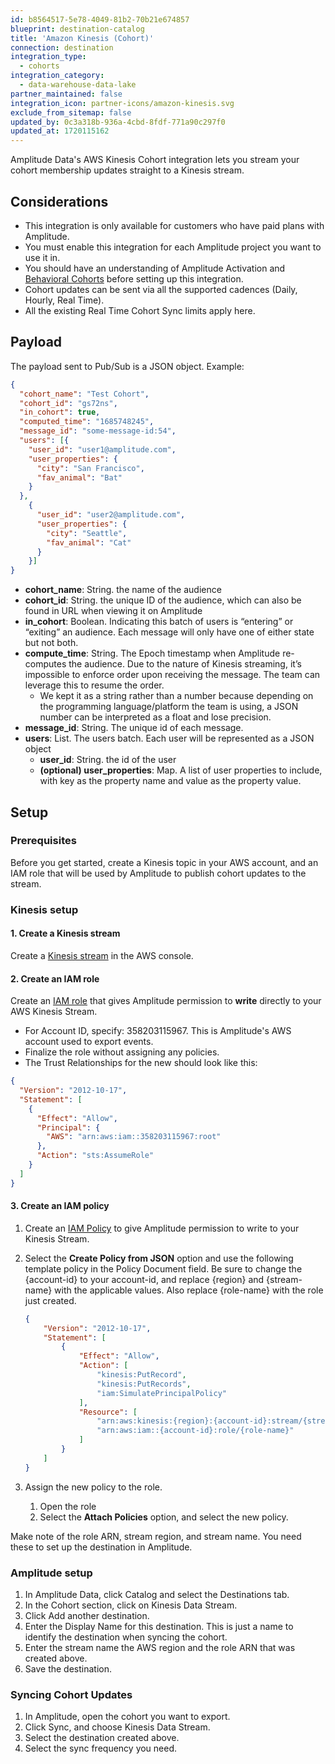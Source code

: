 ```yaml
---
id: b8564517-5e78-4049-81b2-70b21e674857
blueprint: destination-catalog
title: 'Amazon Kinesis (Cohort)'
connection: destination
integration_type:
  - cohorts
integration_category:
  - data-warehouse-data-lake
partner_maintained: false
integration_icon: partner-icons/amazon-kinesis.svg
exclude_from_sitemap: false
updated_by: 0c3a318b-936a-4cbd-8fdf-771a90c297f0
updated_at: 1720115162
---
```

Amplitude Data's AWS Kinesis Cohort integration lets you stream your cohort membership updates straight to a Kinesis stream.

## Considerations

- This integration is only available for customers who have paid plans with Amplitude.
- You must enable this integration for each Amplitude project you want to use it in.
- You should have an understanding of Amplitude Activation and [Behavioral Cohorts](/docs/analytics/behavioral-cohorts) before setting up this integration.
- Cohort updates can be sent via all the supported cadences (Daily, Hourly, Real Time).
- All the existing Real Time Cohort Sync limits apply here.

## Payload

The payload sent to Pub/Sub is a JSON object. Example:

```json
{
  "cohort_name": "Test Cohort",
  "cohort_id": "gs72ns",
  "in_cohort": true,
  "computed_time": "1685748245",
  "message_id": "some-message-id:54",
  "users": [{
    "user_id": "user1@amplitude.com",
    "user_properties": {
      "city": "San Francisco",
      "fav_animal": "Bat"
    }
  },
    {
      "user_id": "user2@amplitude.com",
      "user_properties": {
        "city": "Seattle",
        "fav_animal": "Cat"
      }
    }]
}
```

- **cohort_name**: String. the name of the audience
- **cohort_id**: String. the unique ID of the audience, which can also be found in URL when viewing it on Amplitude
- **in_cohort**: Boolean. Indicating this batch of users is “entering” or “exiting” an audience. Each message will only have one of either state but not both.
- **compute_time**: String. The Epoch timestamp when Amplitude re-computes the audience. Due to the nature of Kinesis streaming, it’s impossible to enforce order upon receiving the message. The team can leverage this to resume the order.
    - We kept it as a string rather than a number because depending on the programming language/platform the team is using, a JSON number can be interpreted as a float and lose precision.
- **message_id**: String. The unique id of each message.
- **users**: List. The users batch. Each user will be represented as a JSON object
    - **user_id**: String. the id of the user
    - **(optional) user_properties**: Map. A list of user properties to include, with key as the property name and value as the property value.


## Setup

### Prerequisites

Before you get started, create a Kinesis topic in your AWS account, and an IAM role that will be used by Amplitude to publish cohort updates to the stream.

### Kinesis setup
<!-- vale Amplitude.Headings = NO-->
#### 1. Create a Kinesis stream

Create a [Kinesis stream](https://docs.aws.amazon.com/streams/latest/dev/introduction.html "https://docs.aws.amazon.com/streams/latest/dev/introduction.html") in the AWS console.

#### 2. Create an IAM role

Create an [IAM role](https://docs.aws.amazon.com/IAM/latest/UserGuide/id_roles_create_for-user.html#roles-creatingrole-user-console) that gives Amplitude permission to **write** directly to your AWS Kinesis Stream.
<!-- vale Amplitude.TooWordy = NO -->
- For Account ID, specify: 358203115967. This is Amplitude's AWS account used to export events.
- Finalize the role without assigning any policies.
- The Trust Relationships for the new should look like this:

```json title="Trust Relationships"
{
  "Version": "2012-10-17",
  "Statement": [
    {
      "Effect": "Allow",
      "Principal": {
        "AWS": "arn:aws:iam::358203115967:root"
      },
      "Action": "sts:AssumeRole"
    }
  ]
}
```

#### 3. Create an IAM policy

1. Create an [IAM Policy](https://docs.aws.amazon.com/IAM/latest/UserGuide/access_policies_create.html) to give Amplitude permission to write to your Kinesis Stream.
2. Select the **Create Policy from JSON** option and use the following template policy in the Policy Document field. Be sure to change the {account-id} to your account-id, and replace {region} and {stream-name} with the applicable values. Also replace {role-name} with the role just created.

    ```json
    {
        "Version": "2012-10-17",
        "Statement": [
            {
                "Effect": "Allow",
                "Action": [
                    "kinesis:PutRecord",
                    "kinesis:PutRecords",
                    "iam:SimulatePrincipalPolicy"
                ],
                "Resource": [
                    "arn:aws:kinesis:{region}:{account-id}:stream/{stream-name}",
                    "arn:aws:iam::{account-id}:role/{role-name}"
                ]
            }
        ]
    }
    ```

3. Assign the new policy to the role.
      1. Open the role
      2. Select the **Attach Policies** option, and select the new policy.

Make note of the role ARN, stream region, and stream name. You need these to set up the destination in Amplitude.
<!-- vale Amplitude.Headings = ON-->

### Amplitude setup

1. In Amplitude Data, click Catalog and select the Destinations tab.
2. In the Cohort section, click on Kinesis Data Stream.
3. Click Add another destination.
4. Enter the Display Name for this destination. This is just a name to identify the destination when syncing the cohort.
5. Enter the stream name the AWS region and the role ARN that was created above.
6. Save the destination.

### Syncing Cohort Updates

1. In Amplitude, open the cohort you want to export.
2. Click Sync, and choose Kinesis Data Stream.
3. Select the destination created above.
4. Select the sync frequency you need.